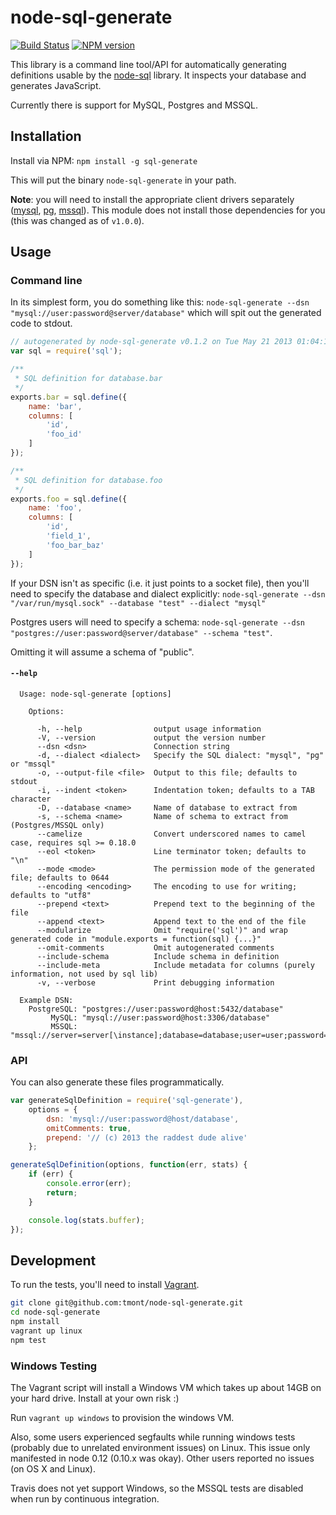 # node-sql-generate

[![Build Status](https://travis-ci.org/tmont/node-sql-generate.png)](https://travis-ci.org/tmont/node-sql-generate)
[![NPM version](https://badge.fury.io/js/sql-generate.png)](http://badge.fury.io/js/sql-generate)

This library is a command line tool/API for automatically generating
definitions usable by the [node-sql](https://github.com/brianc/node-sql) library.
It inspects your database and generates JavaScript.

Currently there is support for MySQL, Postgres and MSSQL.

## Installation
Install via NPM: `npm install -g sql-generate`

This will put the binary `node-sql-generate` in your path.

**Note**: you will need to install the appropriate client drivers separately
([mysql](https://github.com/felixge/node-mysql/),
[pg](https://github.com/brianc/node-postgres),
[mssql](https://github.com/patriksimek/node-mssql)). This module does not
install those dependencies for you (this was changed as of `v1.0.0`).

## Usage
### Command line
In its simplest form, you do something like this:
`node-sql-generate --dsn "mysql://user:password@server/database"` which will
spit out the generated code to stdout.

```javascript
// autogenerated by node-sql-generate v0.1.2 on Tue May 21 2013 01:04:12 GMT-0700 (PDT)
var sql = require('sql');

/**
 * SQL definition for database.bar
 */
exports.bar = sql.define({
	name: 'bar',
	columns: [
		'id',
		'foo_id'
	]
});

/**
 * SQL definition for database.foo
 */
exports.foo = sql.define({
	name: 'foo',
	columns: [
		'id',
		'field_1',
		'foo_bar_baz'
	]
});
```

If your DSN isn't as specific (i.e. it just points to a socket file), then you'll
need to specify the database and dialect explicitly:
`node-sql-generate --dsn "/var/run/mysql.sock" --database "test" --dialect "mysql"`

Postgres users will need to specify a schema:
`node-sql-generate --dsn "postgres://user:password@server/database" --schema "test"`.

Omitting it will assume a schema of "public".

#### `--help`
```
  Usage: node-sql-generate [options]

    Options:

      -h, --help                output usage information
      -V, --version             output the version number
      --dsn <dsn>               Connection string
      -d, --dialect <dialect>   Specify the SQL dialect: "mysql", "pg" or "mssql"
      -o, --output-file <file>  Output to this file; defaults to stdout
      -i, --indent <token>      Indentation token; defaults to a TAB character
      -D, --database <name>     Name of database to extract from
      -s, --schema <name>       Name of schema to extract from (Postgres/MSSQL only)
      --camelize                Convert underscored names to camel case, requires sql >= 0.18.0
      --eol <token>             Line terminator token; defaults to "\n"
      --mode <mode>             The permission mode of the generated file; defaults to 0644
      --encoding <encoding>     The encoding to use for writing; defaults to "utf8"
      --prepend <text>          Prepend text to the beginning of the file
      --append <text>           Append text to the end of the file
      --modularize              Omit "require('sql')" and wrap generated code in "module.exports = function(sql) {...}"
      --omit-comments           Omit autogenerated comments
      --include-schema          Include schema in definition
      --include-meta            Include metadata for columns (purely information, not used by sql lib)
      -v, --verbose             Print debugging information

  Example DSN:
    PostgreSQL: "postgres://user:password@host:5432/database"
         MySQL: "mysql://user:password@host:3306/database"
         MSSQL: "mssql://server=server[\instance];database=database;user=user;password=password;"
```

### API
You can also generate these files programmatically.

```javascript
var generateSqlDefinition = require('sql-generate'),
	options = {
		dsn: 'mysql://user:password@host/database',
		omitComments: true,
		prepend: '// (c) 2013 the raddest dude alive'
	};

generateSqlDefinition(options, function(err, stats) {
	if (err) {
		console.error(err);
		return;
	}

	console.log(stats.buffer);
});
```

## Development
To run the tests, you'll need to install [Vagrant](http://www.vagrantup.com/).

```bash
git clone git@github.com:tmont/node-sql-generate.git
cd node-sql-generate
npm install
vagrant up linux
npm test
```

### Windows Testing
The Vagrant script will install a Windows VM which takes up about 14GB on your
hard drive. Install at your own risk :)

Run `vagrant up windows` to provision the windows VM.

Also, some users experienced segfaults while running windows tests (probably due
to unrelated environment issues) on Linux. This issue only manifested in node 0.12 (0.10.x was
okay). Other users reported no issues (on OS X and Linux).

Travis does not yet support Windows, so the MSSQL tests are disabled when run
by continuous integration.
